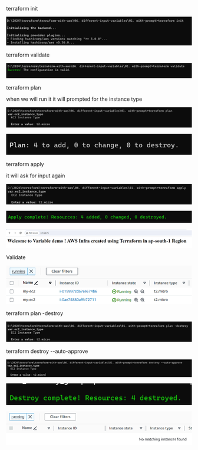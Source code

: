 terraform init

![alt text](image.png)

terraform validate

![alt text](image-1.png)

terraform plan 

when we will run it it will prompted for the instance type

![alt text](image-2.png)

![alt text](image-3.png)

terraform apply 

it will ask for input again

![alt text](image-4.png)

![alt text](image-5.png)

![alt text](image-11.png)

Validate

![alt text](image-6.png)

terraform plan -destroy

![alt text](image-7.png)

terraform destroy --auto-approve

![alt text](image-8.png)

![alt text](image-9.png)

![alt text](image-10.png)

